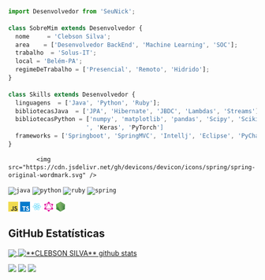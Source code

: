 ```js
import Desenvolvedor from 'SeuNick';

class SobreMim extends Desenvolvedor {
  nome     = 'Clebson Silva';
  area    = ['Desenvolvedor BackEnd', 'Machine Learning', 'SOC'];
  trabalho  = 'Solus-IT';
  local = 'Belém-PA';
  regimeDeTrabalho = ['Presencial', 'Remoto', 'Hidrido'];
}

class Skills extends Desenvolvedor {
  linguagens  = ['Java', 'Python', 'Ruby'];
  bibliotecasJava  = ['JPA', 'Hibernate', 'JBDC', 'Lambdas', 'Streams'];
  bibliotecasPython = ['numpy', 'matplotlib', 'pandas', 'Scipy', 'Scikit-learn', 'TensorFlow
                      ', 'Keras', 'PyTorch']
  frameworks = ['Springboot', 'SpringMVC', 'Intellj', 'Eclipse', 'PyCharm', 'VScode'];
}
```

            <img src="https://cdn.jsdelivr.net/gh/devicons/devicon/icons/spring/spring-original-wordmark.svg" />
          
          
          

<code><img height="40" alt="java"
src="https://cdn.jsdelivr.net/gh/devicons/devicon/icons/java/java-original-wordmark.svg"></code>
<code><img height="40" alt="python"
src="https://cdn.jsdelivr.net/gh/devicons/devicon/icons/python/python-original-wordmark.svg"></code>
<code><img height="40" alt="ruby"
src="https://cdn.jsdelivr.net/gh/devicons/devicon/icons/ruby/ruby-original-wordmark.svg"></code>
<code><img height="40" alt="spring"
src="https://cdn.jsdelivr.net/gh/devicons/devicon/icons/spring/spring-original-wordmark.svg"></code>
          
<code><img height="20" alt="javascript" src="https://raw.githubusercontent.com/github/explore/80688e429a7d4ef2fca1e82350fe8e3517d3494d/topics/javascript/javascript.png"></code>
<code><img height="20" alt="typescript" src="https://raw.githubusercontent.com/github/explore/80688e429a7d4ef2fca1e82350fe8e3517d3494d/topics/typescript/typescript.png"></code>
<code><img height="20" alt="react" src="https://raw.githubusercontent.com/github/explore/80688e429a7d4ef2fca1e82350fe8e3517d3494d/topics/react/react.png"></code>
<code><img height="20" alt="graphql" src="https://raw.githubusercontent.com/github/explore/5c058a388828bb5fde0bcafd4bc867b5bb3f26f3/topics/graphql/graphql.png"></code>
<code><img height="20" alt="nodejs" src="https://raw.githubusercontent.com/github/explore/80688e429a7d4ef2fca1e82350fe8e3517d3494d/topics/nodejs/nodejs.png"></code>    


## **GitHub Estatísticas**

<a href="https://github.com/ismaelclebson">
  <img align="center" src="https://github-readme-stats.vercel.app/api/top-langs/?username=ismaelclebson&theme=dracula&hide_langs_below=1" />
</a>

<a href="https://github.com/ismaelclebson">
 <img align="center" src="https://github-readme-stats.vercel.app/api?username=ismaelclebson&show_icons=true&theme=dracula&line_height=27" alt="**CLEBSON SILVA** github stats"/>
</a>

<p align="left">
  <a href="#" alt="Gmail">
  <img src="https://img.shields.io/badge/-Gmail-FF0000?style=flat-square&labelColor=FF0000&logo=gmail&logoColor=white&link=LINK-DO-SEU-EMAIL" /></a>

  <a href="#" alt="Linkedin">
  <img src="https://img.shields.io/badge/-Linkedin-0e76a8?style=flat-square&logo=Linkedin&logoColor=white&link=https://www.linkedin.com/in/clebson-silva/" /></a>

  <a href="#" alt="WhatsApp">
  <img src="https://img.shields.io/badge/-WhatsApp-25d366?style=flat-square&labelColor=25d366&logo=whatsapp&logoColor=white&link=API-DO-SEU-WHATSAPP"/></a>

</p>  
